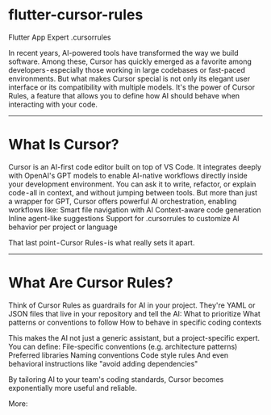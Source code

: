 # flutter-cursor-rules
Flutter App Expert .cursorrules

In recent years, AI-powered tools have transformed the way we build software. Among these, Cursor has quickly emerged as a favorite among developers - especially those working in large codebases or fast-paced environments. But what makes Cursor special is not only its elegant user interface or its compatibility with multiple models. It's the power of Cursor Rules, a feature that allows you to define how AI should behave when interacting with your code.

---

# What Is Cursor?
Cursor is an AI-first code editor built on top of VS Code. It integrates deeply with OpenAI's GPT models to enable AI-native workflows directly inside your development environment. You can ask it to write, refactor, or explain code - all in context, and without jumping between tools.
But more than just a wrapper for GPT, Cursor offers powerful AI orchestration, enabling workflows like:
Smart file navigation with AI
Context-aware code generation
Inline agent-like suggestions
Support for .cursorrules to customize AI behavior per project or language

That last point - Cursor Rules - is what really sets it apart.

---

# What Are Cursor Rules?
Think of Cursor Rules as guardrails for AI in your project. They're YAML or JSON files that live in your repository and tell the AI:
What to prioritize
What patterns or conventions to follow
How to behave in specific coding contexts

This makes the AI not just a generic assistant, but a project-specific expert.
You can define:
File-specific conventions (e.g. architecture patterns)
Preferred libraries
Naming conventions
Code style rules
And even behavioral instructions like "avoid adding dependencies"

By tailoring AI to your team's coding standards, Cursor becomes exponentially more useful and reliable.

More: 
